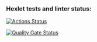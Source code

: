 ### Hexlet tests and linter status:
[![Actions Status](https://github.com/Bascy6/java-project-72/actions/workflows/hexlet-check.yml/badge.svg)](https://github.com/Bascy6/java-project-72/actions)

[![Quality Gate Status](https://sonarcloud.io/api/project_badges/measure?project=Bascy6_java-project-72&metric=alert_status)](https://sonarcloud.io/summary/new_code?id=Bascy6_java-project-72)